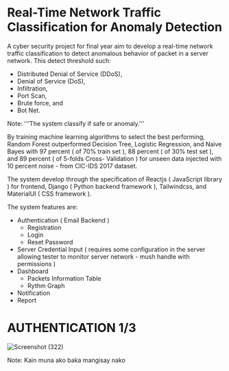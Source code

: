 # Real-Time Network Traffic Classification for Anomaly Detection

A cyber security project for final year aim to develop a  real-time network traffic classification to detect anomalous behavior of packet in a server network. This detect threshold such:
 - Distributed Denial of Service (DDoS),
 - Denial of Service (DoS),
 - Infiltration,
 - Port Scan,
 - Brute force, and
 - Bot Net.

Note: '''The system classify if safe or anomaly.'''

By training machine learning algorithms to select the best performing, Random Forest outperformed Decision Tree, Logistic Regression, and Naive Bayes with 97 percent ( of 70% train set ), 88 percent ( of 30% test set ), and 89 percent ( of 5-folds Cross- Validation ) for unseen data injected with 10 percent noise - from CIC-IDS 2017 dataset.

The system develop through the specification of Reactjs ( JavaScript library ) for frontend, Django ( Python backend framework ), Tailwindcss, and MaterialUI ( CSS framework ).

The system features are:
- Authentication ( Email Backend )
  * Registration
  * Login
  * Reset Password
- Server Credential Input ( requires some configuration in the server allowing tester to monitor server network - mush handle with permissions )
- Dashboard
  * Packets Information Table
  * Rythm Graph
- Notification
- Report

# AUTHENTICATION 1/3

![Screenshot (322)](https://github.com/user-attachments/assets/49a33482-4fd5-457d-ada3-0957c66997dc)

Note: Kain muna ako baka mangisay nako
